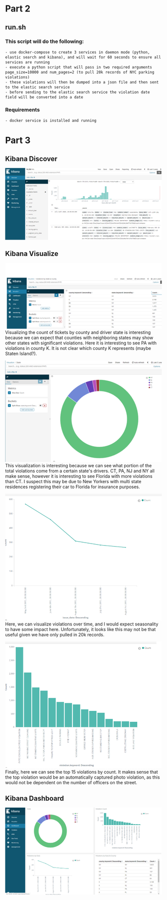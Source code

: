 # Part 2

## run.sh
### This script will do the following:
	- use docker-compose to create 3 services in daemon mode (python, elastic search and kibana), and will wait for 60 seconds to ensure all services are running
	- execute a python script that will pass in two required arguments page_size=10000 and num_pages=2 (to pull 20k records of NYC parking violations)
	- these violations will then be dumped into a json file and then sent to the elastic search service
	- before sending to the elastic search service the violation date field will be converted into a date

### Requirements
	- docker service is installed and running

# Part 3
## Kibana Discover
![Discover](/img/Kibana_Discover.png)

## Kibana Visualize
![Visualize1](/img/Kibana_Visualize_StateCounty.png)
Visualizing the count of tickets by county and driver state is interesting because we can expect that counties with neighboring states may show other states with significant violations.
Here it is interesting to see PA with violations in county K.  It is not clear which county K represents (maybe Staten Island?).

![Visualize2](/img/Kibana_Visualize_State.png)
This visualization is interesting because we can see what portion of the total violations come from a certain state's drivers.  CT, PA, NJ and NY all make sense, however it is interesting to see Florida with more violations than CT.
I suspect this may be due to New Yorkers with multi state residences registering their car to Florida for insurance purposes.

![Visualize3](/img/Kibana_Visualize_Date.png)
Here, we can visualize violations over time, and I would expect seasonality to have some impact here.  Unfortunately, it looks like this may not be that useful given we have only pulled in 20k records.

![Visualize4](/img/Kibana_Visualize_Violation.png)
Finally, here we can see the top 15 violations by count.  It makes sense that the top violation would be an automatically captured photo violation, as this would not be dependent on the number of officers on the street.


## Kibana Dashboard
![Dashboard](/img/Kibana_Dashboard.png)

